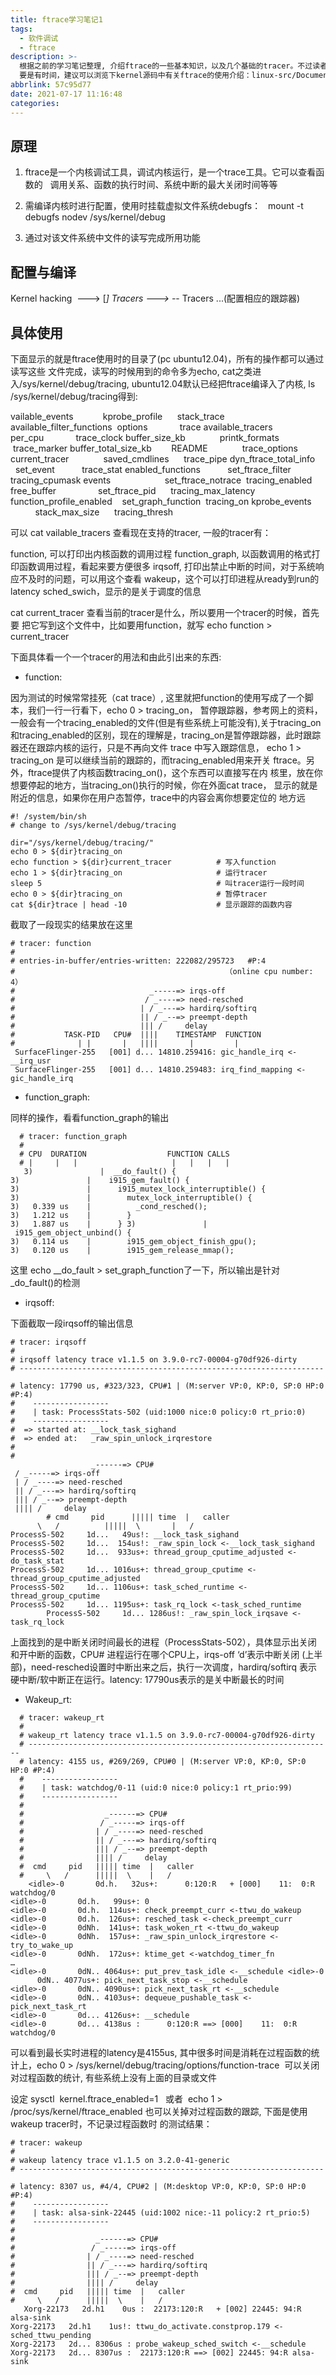 ```yaml
---
title: ftrace学习笔记1
tags:
  - 软件调试
  - ftrace
description: >-
  根据之前的学习笔记整理, 介绍ftrace的一些基本知识，以及几个基础的tracer。不过读者
  要是有时间，建议可以浏览下kernel源码中有关ftrace的使用介绍：linux-src/Documentation/trace/
abbrlink: 57c95d77
date: 2021-07-17 11:16:48
categories:
---
```


原理
----

1. ftrace是一个内核调试工具，调试内核运行，是一个trace工具。它可以查看函数的
  调用关系、函数的执行时间、系统中断的最大关闭时间等等

2. 需编译内核时进行配置，使用时挂载虚拟文件系统debugfs：
  mount -t debugfs nodev /sys/kernel/debug

3. 通过对该文件系统中文件的读写完成所用功能

配置与编译
-----------

Kernel hacking  --->
[*] Tracers --->
-*- Tracers
...(配置相应的跟踪器)

具体使用
--------

下面显示的就是ftrace使用时的目录了(pc ubuntu12.04)，所有的操作都可以通过读写这些
文件完成，读写的时候用到的命令多为echo, cat之类进入/sys/kernel/debug/tracing,
ubuntu12.04默认已经把ftrace编译入了内核, ls /sys/kernel/debug/tracing得到:

vailable_events            kprobe_profile      stack_trace
available_filter_functions  options             trace
available_tracers           per_cpu             trace_clock
buffer_size_kb              printk_formats      trace_marker
buffer_total_size_kb        README              trace_options
current_tracer              saved_cmdlines      trace_pipe
dyn_ftrace_total_info       set_event           trace_stat
enabled_functions           set_ftrace_filter   tracing_cpumask
events                      set_ftrace_notrace  tracing_enabled
free_buffer                 set_ftrace_pid      tracing_max_latency
function_profile_enabled    set_graph_function  tracing_on
kprobe_events               stack_max_size      tracing_thresh

可以 cat vailable_tracers 查看现在支持的tracer, 一般的tracer有：

function, 可以打印出内核函数的调用过程
function_graph, 以函数调用的格式打印函数调用过程，看起来要方便很多
irqsoff, 打印出禁止中断的时间，对于系统响应不及时的问题，可以用这个查看
wakeup，这个可以打印进程从ready到run的latency
sched_swich，显示的是关于调度的信息

cat current_tracer 查看当前的tracer是什么，所以要用一个tracer的时候，首先要
把它写到这个文件中，比如要用function，就写 echo function > current_tracer

下面具体看一个一个tracer的用法和由此引出来的东西:

 * function:

因为测试的时候常常挂死（cat trace）, 这里就把function的使用写成了一个脚
本，我们一行一行看下，echo 0 > tracing_on， 暂停跟踪器，参考网上的资料，
一般会有一个tracing_enabled的文件(但是有些系统上可能没有),关于tracing_on
和tracing_enabled的区别，现在的理解是，tracing_on是暂停跟踪器，此时跟踪
器还在跟踪内核的运行，只是不再向文件 trace 中写入跟踪信息，
echo 1 > tracing_on 是可以继续当前的跟踪的，而tracing_enabled用来开关
ftrace。另外，ftrace提供了内核函数tracing_on()，这个东西可以直接写在内
核里，放在你想要停起的地方，当tracing_on()执行的时候，你在外面cat trace，
显示的就是附近的信息，如果你在用户态暂停，trace中的内容会离你想要定位的
地方远
```
#! /system/bin/sh 
# change to /sys/kernel/debug/tracing 

dir="/sys/kernel/debug/tracing/" 
echo 0 > ${dir}tracing_on 
echo function > ${dir}current_tracer          # 写入function
echo 1 > ${dir}tracing_on                     # 运行tracer
sleep 5                                       # 叫tracer运行一段时间
echo 0 > ${dir}tracing_on                     # 暂停tracer
cat ${dir}trace | head -10                    # 显示跟踪的函数内容
```
截取了一段现实的结果放在这里
```
# tracer: function 
#                       
# entries-in-buffer/entries-written: 222082/295723   #P:4 
#                                               （online cpu number: 4）
#                              _-----=> irqs-off 
#                             / _----=> need-resched 
#                            | / _---=> hardirq/softirq 
#                            || / _--=> preempt-depth 
#                            ||| /     delay 
#           TASK-PID   CPU#  ||||    TIMESTAMP  FUNCTION 
#              | |       |   ||||       |         | 
 SurfaceFlinger-255   [001] d... 14810.259416: gic_handle_irq <-__irq_usr 
 SurfaceFlinger-255   [001] d... 14810.259483: irq_find_mapping <-gic_handle_irq 
```
 *  function_graph:

同样的操作，看看function_graph的输出
```
  # tracer: function_graph 
  # 
  # CPU  DURATION                  FUNCTION CALLS 
  # |     |   |                     |   |   |   | 
   3)               |  __do_fault() { 
3)               |    i915_gem_fault() { 
3)               |      i915_mutex_lock_interruptible() { 
3)               |        mutex_lock_interruptible() { 
3)   0.339 us    |          _cond_resched(); 
3)   1.212 us    |        } 
3)   1.887 us    |      } 3)               |      i915_gem_object_unbind() { 
3)   0.114 us    |        i915_gem_object_finish_gpu(); 
3)   0.120 us    |        i915_gem_release_mmap();
```
这里 echo __do_fault > set_graph_function了一下，所以输出是针对
_do_fault()的检测

 * irqsoff:

下面截取一段irqsoff的输出信息
```
# tracer: irqsoff 
# 
# irqsoff latency trace v1.1.5 on 3.9.0-rc7-00004-g70df926-dirty 
# -------------------------------------------------------------------- 
# latency: 17790 us, #323/323, CPU#1 | (M:server VP:0, KP:0, SP:0 HP:0 #P:4) 
#    ----------------- 
#    | task: ProcessStats-502 (uid:1000 nice:0 policy:0 rt_prio:0) 
#    ----------------- 
#  => started at: __lock_task_sighand 
#  => ended at:   _raw_spin_unlock_irqrestore 
# 
# 
                  _------=> CPU#            
 / _-----=> irqs-off        
 | / _----=> need-resched    
 || / _---=> hardirq/softirq 
 ||| / _--=> preempt-depth   
 |||| /     delay             
        # cmd     pid      ||||| time  |   caller      
      \   /          |||||  \       |   /           
ProcessS-502     1d...   49us!: __lock_task_sighand 
ProcessS-502     1d...  154us!: _raw_spin_lock <-__lock_task_sighand 
ProcessS-502     1d...  933us+: thread_group_cputime_adjusted <-do_task_stat 
ProcessS-502     1d... 1016us+: thread_group_cputime <-thread_group_cputime_adjusted 
ProcessS-502     1d... 1106us+: task_sched_runtime <-thread_group_cputime 
ProcessS-502     1d... 1195us+: task_rq_lock <-task_sched_runtime 
        ProcessS-502     1d... 1286us!: _raw_spin_lock_irqsave <-task_rq_lock
```
上面找到的是中断关闭时间最长的进程（ProcessStats-502），具体显示出关闭
和开中断的函数，CPU# 进程运行在哪个CPU上，irqs-off ‘d’表示中断关闭
(上半部)，need-resched设置时中断出来之后，执行一次调度，hardirq/softirq
表示硬中断/软中断正在运行。latency: 17790us表示的是关中断最长的时间

 * Wakeup_rt:
```
  # tracer: wakeup_rt 
  # 
  # wakeup_rt latency trace v1.1.5 on 3.9.0-rc7-00004-g70df926-dirty 
  # -------------------------------------------------------------------- 
  # latency: 4155 us, #269/269, CPU#0 | (M:server VP:0, KP:0, SP:0 HP:0 #P:4) 
  #    ----------------- 
  #    | task: watchdog/0-11 (uid:0 nice:0 policy:1 rt_prio:99) 
  #    ----------------- 
  # 
  #                  _------=> CPU#            
  #                 / _-----=> irqs-off        
  #                | / _----=> need-resched    
  #                || / _---=> hardirq/softirq 
  #                ||| / _--=> preempt-depth   
  #                |||| /     delay             
  #  cmd     pid   ||||| time  |   caller      
  #     \   /      |||||  \    |   /           
    <idle>-0       0d.h.   32us+:      0:120:R   + [000]    11:  0:R watchdog/0 
<idle>-0       0d.h.   99us+: 0 
<idle>-0       0d.h.  114us+: check_preempt_curr <-ttwu_do_wakeup 
<idle>-0       0d.h.  126us+: resched_task <-check_preempt_curr 
<idle>-0       0dNh.  141us+: task_woken_rt <-ttwu_do_wakeup 
<idle>-0       0dNh.  157us+: _raw_spin_unlock_irqrestore <-try_to_wake_up 
<idle>-0       0dNh.  172us+: ktime_get <-watchdog_timer_fn 
…
<idle>-0       0dN.. 4064us+: put_prev_task_idle <-__schedule <idle>-0       0dN.. 4077us+: pick_next_task_stop <-__schedule 
<idle>-0       0dN.. 4090us+: pick_next_task_rt <-__schedule 
<idle>-0       0dN.. 4103us+: dequeue_pushable_task <-pick_next_task_rt 
<idle>-0       0d... 4126us+: __schedule 
<idle>-0       0d... 4138us :      0:120:R ==> [000]    11:  0:R watchdog/0
```
可以看到最长实时进程的latency是4155us, 其中很多时间是消耗在过程函数的统
计上，echo 0 > /sys/kernel/debug/tracing/options/function-trace 
可以关闭对过程函数的统计, 有些系统上没有上面的目录或文件

设定
sysctl  kernel.ftrace_enabled=1   或者 
echo 1 > /proc/sys/kernel/ftrace_enabled
也可以关掉对过程函数的跟踪, 下面是使用wakeup tracer时，不记录过程函数时
的测试结果：
```
# tracer: wakeup 
# 
# wakeup latency trace v1.1.5 on 3.2.0-41-generic 
# -------------------------------------------------------------------- 
# latency: 8307 us, #4/4, CPU#2 | (M:desktop VP:0, KP:0, SP:0 HP:0 #P:4) 
#    ----------------- 
#    | task: alsa-sink-22445 (uid:1002 nice:-11 policy:2 rt_prio:5) 
#    ----------------- 
# 
#                  _------=> CPU#            
#                 / _-----=> irqs-off        
#                | / _----=> need-resched    
#                || / _---=> hardirq/softirq 
#                ||| / _--=> preempt-depth   
#                |||| /     delay             
#  cmd     pid   ||||| time  |   caller      
#     \   /      |||||  \    |   /           
   Xorg-22173   2d.h1    0us :  22173:120:R   + [002] 22445: 94:R alsa-sink 
Xorg-22173   2d.h1    1us!: ttwu_do_activate.constprop.179 <-sched_ttwu_pending 
Xorg-22173   2d... 8306us : probe_wakeup_sched_switch <-__schedule 
Xorg-22173   2d... 8307us :  22173:120:R ==> [002] 22445: 94:R alsa-sink 
```
